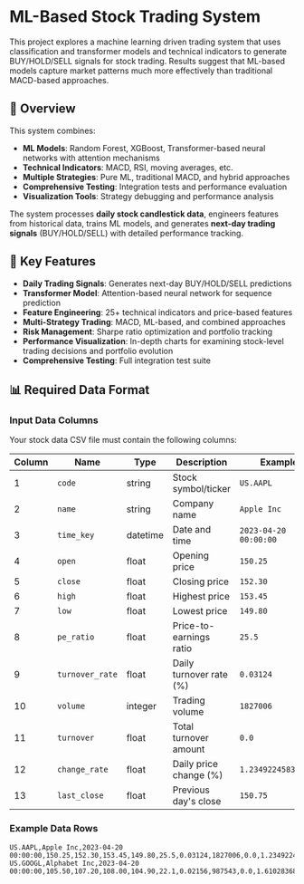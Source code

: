 # ML-Based Stock Trading System

This project explores a machine learning driven trading system that uses classification and transformer models and 
technical indicators to generate BUY/HOLD/SELL signals for stock trading. Results suggest that ML-based models capture 
market patterns much more effectively than traditional MACD-based approaches.


## 🎯 Overview

This system combines:
- **ML Models**: Random Forest, XGBoost, Transformer-based neural networks with attention mechanisms
- **Technical Indicators**: MACD, RSI, moving averages, etc.
- **Multiple Strategies**: Pure ML, traditional MACD, and hybrid approaches
- **Comprehensive Testing**: Integration tests and performance evaluation
- **Visualization Tools**: Strategy debugging and performance analysis

The system processes **daily stock candlestick data**, engineers features from historical data, trains ML models, 
and generates **next-day trading signals** (BUY/HOLD/SELL) with detailed performance tracking.

## 🚀 Key Features

- **Daily Trading Signals**: Generates next-day BUY/HOLD/SELL predictions
- **Transformer Model**: Attention-based neural network for sequence prediction
- **Feature Engineering**: 25+ technical indicators and price-based features
- **Multi-Strategy Trading**: MACD, ML-based, and combined approaches
- **Risk Management**: Sharpe ratio optimization and portfolio tracking
- **Performance Visualization**: In-depth charts for examining stock-level trading decisions and portfolio evolution
- **Comprehensive Testing**: Full integration test suite

## 📊 Required Data Format

### Input Data Columns

Your stock data CSV file must contain the following columns:

| Column | Name | Type | Description | Example |
|--------|------|------|-------------|--------|
| 1 | `code` | string | Stock symbol/ticker | `US.AAPL` |
| 2 | `name` | string | Company name | `Apple Inc` |
| 3 | `time_key` | datetime | Date and time | `2023-04-20 00:00:00` |
| 4 | `open` | float | Opening price | `150.25` |
| 5 | `close` | float | Closing price | `152.30` |
| 6 | `high` | float | Highest price | `153.45` |
| 7 | `low` | float | Lowest price | `149.80` |
| 8 | `pe_ratio` | float | Price-to-earnings ratio | `25.5` |
| 9 | `turnover_rate` | float | Daily turnover rate (%) | `0.03124` |
| 10 | `volume` | integer | Trading volume | `1827006` |
| 11 | `turnover` | float | Total turnover amount | `0.0` |
| 12 | `change_rate` | float | Daily price change (%) | `1.234922458357270` |
| 13 | `last_close` | float | Previous day's close | `150.75` |

### Example Data Rows
```csv
US.AAPL,Apple Inc,2023-04-20 00:00:00,150.25,152.30,153.45,149.80,25.5,0.03124,1827006,0.0,1.234922458357270,150.75
US.GOOGL,Alphabet Inc,2023-04-20 00:00:00,105.50,107.20,108.00,104.90,22.1,0.02156,987543,0.0,1.610283687943262,105.72
```
